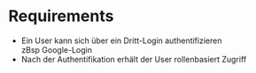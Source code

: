 # Requirements
- Ein User kann sich über ein Dritt-Login authentifizieren  
    zBsp Google-Login
- Nach der Authentifikation erhält der User rollenbasiert Zugriff
